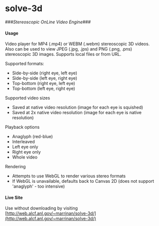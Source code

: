 # solve-3d

###*Stereoscopic OnLine Video Engine*###

#### Usage

Video player for MP4 (.mp4) or WEBM (.webm) stereoscopic 3D videos. Also can be used to view JPEG (.jpg, .jps) and PNG (.png, .pns) stereoscopic 3D images. Supports local files or from URL.

Supported formats:
 * Side-by-side (right eye, left eye)
 * Side-by-side (left eye, right eye)
 * Top-bottom (right eye, left eye)
 * Top-bottom (left eye, right eye)

Supported video sizes
 * Saved at native video resolution (image for each eye is squished)
 * Saved at 2x native video resolution (image for each eye is native resolution)

Playback options
 * Anaglyph (red-blue)
 * Interleaved
 * Left eye only
 * Right eye only
 * Whole video

Rendering
 * Attempts to use WebGL to render various stereo formats
 * If WebGL is unavailable, defaults back to Canvas 2D (does not support 'anaglyph' - too intensive)

#### Live Site

Use without downloading by visiting [http://web.alcf.anl.gov/~marrinan/solve-3d/](http://web.alcf.anl.gov/~marrinan/solve-3d/)
